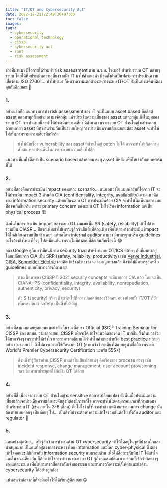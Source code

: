 ```yaml
---
title: "IT/OT and Cybersecurity Act"
date: 2022-12-21T22:49:30+07:00
toc: false
images:
tags:
  - cybersecurity
  - operational technology
  - cissp
  - cybersecurity act
  - rant
  - risk assessment
---
```


ช่วงที่ผ่านมา มีโอกาสได้ร่วมทำ risk assessment ตาม พ.ร.บ. ไซเบอร์ สำหรับระบบ OT หลายๆ ระบบ โดยได้ทีมประเมินความเสี่ยงจากฝั่ง IT มาให้คำแนะนำ มีจุดตั้งต้นเป็นฟอร์มการประเมินความเสี่ยงตาม ISO 27001&hellip; ทำไปทำมา ก็พบว่าความแตกต่างระหว่างระบบ IT/OT ยังเป็นประเด็นที่ต้องคุยกันอีกเยอะ 🤔

### 1.

อย่างแรกคือ แนวทางการทำ risk assessment ของ IT จะเป็นแบบ asset based คือลิสต์ asset ออกมาทุกสิ่งอย่าง เอามาจัดกลุ่ม แล้วประเมินความเสี่ยงของ asset แต่ละกลุ่ม ซึ่งในมุมของระบบ OT การทำแบบนี้จะทำให้ประเมินความเสี่ยงได้ลำบาก เพราะระบบ OT ส่วนใหญ่จะประกอบด้วยหลายๆ asset ที่ทำงานร่วมกันเป็นระบบใหญ่ การประเมินความเสี่ยงแยกแต่ละ asset จะทำให้ไม่เห็นภาพรวมความเสี่ยงที่แท้จริง

> ยังไม่นับเรื่อง vulnerability ของ asset ที่ส่วนใหญ่ patch ไม่ได้ อาจจะทำให้เกิดความสับสน หลงประเด็นในการประเมินความเสี่ยงไปอีก

แนวทางที่ผมใช้คือทำเป็น scenario based แล้วค่อยมาระบุ asset ทีหลัง เพื่อให้เข้ากับแบบฟอร์มที่ใช้

### 2.

อย่างที่สองคือการประเมิน impact ของแต่ละ scenario&hellip; แน่นอนว่าในแบบฟอร์มที่ได้จาก IT จะให้ประเมิน impact 3 ด้านคือ CIA (confidentiality, integrity, availability) ตามแนวคิดของ information security แต่พอเป็นระบบ OT การประเมินด้วย CIA จะทำให้ไม่เห็นผลกระทบที่อาจเกิดขึ้นจริง เพราะ primary concern ของระบบ OT ไม่ใช่เรื่อง information แต่เป็น physical process 🏗️

ดังนั้นในการประเมิน impact ของระบบ OT ผมเลยเพิ่ม SR (safety, reliability) เข้าไปด้วย รวมเป็น CIASR&hellip; ทีแรกเพิ่มเข้าไปเพราะรู้สึกว่าเป็นสิ่งที่ต้องเพิ่ม เพื่อให้สามารถประเมิน impact ได้ใกล้เคียงความเป็นจริงเฉยๆ แต่พอโดน internal auditor ถามว่า มีมาตรฐานหรือ guidelines อะไรอ้างอิงไหม ก็อึ้งๆ ไปเหมือนกัน เพราะไม่มีคำตอบที่ชัดเจนกับเรื่องนี้ 😂

ลอง Google ดูก็พบว่ามีคนนิยาม security triad สำหรับระบบ OT/ICS คล้ายๆ กับที่ผมทำอยู่ โดยเปลี่ยนจาก CIA เป็น SRP (safety, reliability, productivity) เช่น [Verve Industrial](https://verveindustrial.com/resources/blog/the-ultimate-guide-to-understanding-ot-security/), [CISA](https://www.cisa.gov/uscert/sites/default/files/ICSJWG-Archive/QNL_JUN_21/Understanding%20ICS%20Cyber-Attacks%20and%20Defense%20Measures_S508C.pdf), [Schneider Electric](https://blog.se.com/industry/machine-and-process-management/2020/04/01/it-vs-ot-cybersecurity-why-process-industries-must-recognize-the-important-differences/) เลยคิดเข้าข้างตัวเองว่า น่าจะมาถูกทางแล้ว ถึงจะไม่มีมาตรฐานหรือ guidelines แบบเป็นทางการก็ตาม 🙄

> ตามเนื้อหาของ CISSP ปี 2021 security concepts จะมีมากกว่า CIA แล้ว โดยจะเป็น CIANA+PS (confidentiality, integrity, availability, nonrepudiation, authenticity, privacy, security)
>
> ตัว S (security) จริงๆ ก็จะเน้นไปที่ความปลอดภัยของชีวิตคน อย่างน้อยทั้ง IT/OT ก็ยังเห็นตรงกันว่า safety เป็นสิ่งที่สำคัญ

### 3.

อย่างที่สาม ผมเคยพูดตอนแนะนำตัว ในช่วงที่อบรม Official (ISC)² Training Seminar for CISSP ของ สกมช. ว่ามาลองสอบ CISSP เพื่อจะได้เข้าใจแนวคิดของคน IT มากขึ้น ซึ่งก็พบว่าช่วยได้มากจริงๆ เพราะทำให้เข้าใจ และสามารถอธิบายได้ว่าทำไมคำแนะนำหรือ best practice หลายๆ อย่างของระบบ IT ถึงไม่ควรเอามาใช้กับระบบ OT (คาดหวังว่าจะเถียงได้แบบดูน่าเชื่อถือ เพราะมี World's Premier Cybersecurity Certification นะครัช 555+)

> สิ่งหนึ่งที่รู้สึกว่าอ่าน CISSP มาแล้วไม่เสียเปล่าแน่ๆ คือเรื่องของ process ต่างๆ เช่น incident response, change management, user account provisioning ฯลฯ ซึ่งเอามาประยุกต์ใช้กับฝั่ง OT ได้ด้วย

### 4.

อย่างที่สี่ เนื่องจากระบบ OT ส่วนใหญ่จะ sensitive ต่อการเปลี่ยนแปลง ดังนั้นเมื่อประเมินความเสี่ยงแล้วเจอประเด็นความเสี่ยงระดับสูงที่ต้องมีการแก้ไข อาจจะทำไม่ได้ตามกรอบเวลาที่กำหนดมาสำหรับระบบ IT (เช่น ภายใน 3-6 เดือน) คือไม่ใช่ว่าตั้งใจจะทำช้า แต่ด้วยกระบวนการ change มันต้องทำแบบค่อยๆ เป็นค่อยๆ ไป&hellip; เป็นสิ่งที่น่าจะต้องทำความเข้าใจร่วมกันต่อไป ทั้งกับ auditor และ regulator 🫤

### 5.

และอย่างสุดท้าย&hellip; เพิ่งรู้สึกว่าการทำงานด้าน OT cybersecurity ทำให้ได้อยู่ในจุดที่น่าสนใจและน่าสนุกมาก เป็นคนที่อยู่ตรงกลางระหว่างโลก information และโลก cyber-physical ซึ่งต้องเข้าใจคอนเซปต์เกี่ยวกับ information security แบบรอบด้าน เพื่อให้สื่อสารกับทีม IT ได้เข้าใจ และในขณะเดียวกัน ก็ต้องเข้าใจการทำงานของระบบ OT รู้ถึงคุณสมบัติเฉพาะ รวมทั้งข้อจำกัดต่างๆ ของแต่ละระบบ เพื่อให้สามารถสื่อสารกับเจ้าของระบบ และสามารถวิเคราะห์/ให้คำแนะนำด้าน cybersecurity ได้อย่างถูกต้อง

แน่นอนว่าต่อจากนี้ก็จะมีอะไรให้ได้เรียนรู้อีกเยอะ 🙃
